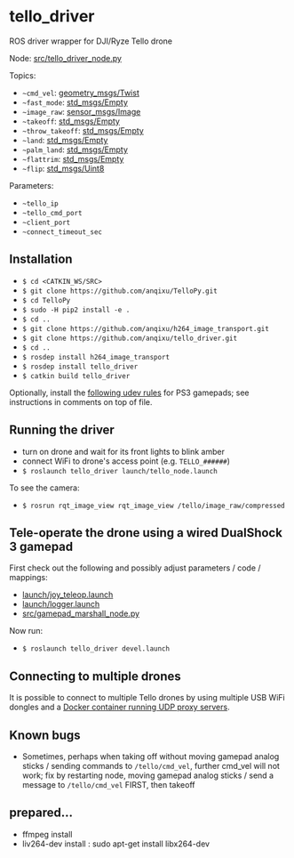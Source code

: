 # tello_driver
ROS driver wrapper for DJI/Ryze Tello drone

Node: [src/tello_driver_node.py](src/tello_driver_node.py)

Topics:
* `~cmd_vel`: [geometry_msgs/Twist](http://docs.ros.org/api/geometry_msgs/html/msg/Twist.html)
* `~fast_mode`: [std_msgs/Empty](http://docs.ros.org/api/std_msgs/html/msg/Empty.html)
* `~image_raw`: [sensor_msgs/Image](http://docs.ros.org/api/sensor_msgs/html/msg/Image.html)
* `~takeoff`: [std_msgs/Empty](http://docs.ros.org/api/std_msgs/html/msg/Empty.html)
* `~throw_takeoff`: [std_msgs/Empty](http://docs.ros.org/api/std_msgs/html/msg/Empty.html)
* `~land`: [std_msgs/Empty](http://docs.ros.org/api/std_msgs/html/msg/Empty.html)
* `~palm_land`: [std_msgs/Empty](http://docs.ros.org/api/std_msgs/html/msg/Empty.html)
* `~flattrim`: [std_msgs/Empty](http://docs.ros.org/api/std_msgs/html/msg/Empty.html)
* `~flip`: [std_msgs/Uint8](http://docs.ros.org/api/std_msgs/html/msg/UInt8.html)

Parameters:
* `~tello_ip`
* `~tello_cmd_port`
* `~client_port`
* `~connect_timeout_sec`

## Installation
* `$ cd <CATKIN_WS/SRC>`
* `$ git clone https://github.com/anqixu/TelloPy.git`
* `$ cd TelloPy`
* `$ sudo -H pip2 install -e .`
* `$ cd ..`
* `$ git clone https://github.com/anqixu/h264_image_transport.git`
* `$ git clone https://github.com/anqixu/tello_driver.git`
* `$ cd ..`
* `$ rosdep install h264_image_transport`
* `$ rosdep install tello_driver`
* `$ catkin build tello_driver`

Optionally, install the [following udev rules](https://github.com/anqixu/sixad_rumble/blob/master/misc/10-gamepads.rules) for PS3 gamepads; see instructions in comments on top of file.

## Running the driver

* turn on drone and wait for its front lights to blink amber
* connect WiFi to drone's access point (e.g. `TELLO_######`)
* `$ roslaunch tello_driver launch/tello_node.launch`

To see the camera:
* `$ rosrun rqt_image_view rqt_image_view /tello/image_raw/compressed`

## Tele-operate the drone using a wired DualShock 3 gamepad

First check out the following and possibly adjust parameters / code / mappings:
* [launch/joy_teleop.launch](launch/joy_teleop.launch)
* [launch/logger.launch](launch/logger.launch)
* [src/gamepad_marshall_node.py](src/gamepad_marshall_node.py)

Now run:
* `$ roslaunch tello_driver devel.launch`

## Connecting to multiple drones

It is possible to connect to multiple Tello drones by using multiple USB WiFi dongles and a [Docker container running UDP proxy servers](wifi_docker_proxy).

## Known bugs
* Sometimes, perhaps when taking off without moving gamepad analog sticks / sending commands to `/tello/cmd_vel`, further cmd_vel will not work; fix by restarting node, moving gamepad analog sticks / send a message to `/tello/cmd_vel` FIRST, then takeoff


## prepared...
* ffmpeg install   
* liv264-dev install : sudo apt-get install libx264-dev   
